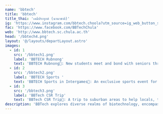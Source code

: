 ```yaml
---
name: 'bbtech'
title: 'bbtech'
title_thai: 'เคมีประยุกต์ (นานาชาติ)'
ig: 'https://www.instagram.com/bbtech.choola?utm_source=ig_web_button_share_sheet&igsh=ZDNlZDc0MzIxNw=='
fac: 'https://www.facebook.com/BBTechChula'
web: 'http://www.bbtech.sc.chula.ac.th'
head: '/bbtech4.png'
layout: '@/layouts/departLayout.astro'
images:
  - id: 1
    src: '/bbtech1.png'
    label: 'BBTECH Rubnong'
    text: 'BBTECH Rubnong💖: New students meet and bond with seniors through fun games and activities and memories.'
  - id: 2
    src: '/bbtech2.png'
    label: 'BBTECH Sports '
    text: 'BBTECH Sports in Intergames🏀: An exclusive sports event for international faculties to connect, compete, and make global friends.'
  - id: 3
    src: '/bbtech3.png'
    label: 'BBTech CSR Trip'
    text: 'BBTech CSR Trip🏡: A trip to suburban areas to help locals, teach kids, promote sustainability, and enjoy fun activities.'
description: 'BBTech explores diverse realms of biotechnology, encompassing different fields such as animal, plant, microbial, environmental, bioinformatics, and biotechnology management by diving deep into cutting-edge technologies '
---
```


